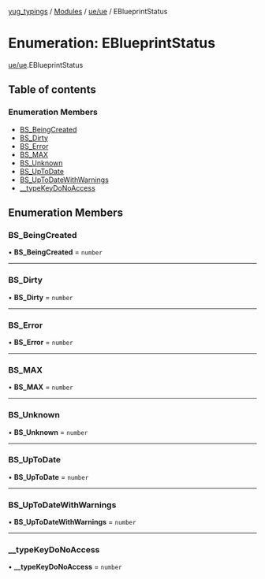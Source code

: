 [yug_typings](../README.md) / [Modules](../modules.md) / [ue/ue](../modules/ue_ue.md) / EBlueprintStatus

# Enumeration: EBlueprintStatus

[ue/ue](../modules/ue_ue.md).EBlueprintStatus

## Table of contents

### Enumeration Members

- [BS\_BeingCreated](ue_ue.EBlueprintStatus.md#bs_beingcreated)
- [BS\_Dirty](ue_ue.EBlueprintStatus.md#bs_dirty)
- [BS\_Error](ue_ue.EBlueprintStatus.md#bs_error)
- [BS\_MAX](ue_ue.EBlueprintStatus.md#bs_max)
- [BS\_Unknown](ue_ue.EBlueprintStatus.md#bs_unknown)
- [BS\_UpToDate](ue_ue.EBlueprintStatus.md#bs_uptodate)
- [BS\_UpToDateWithWarnings](ue_ue.EBlueprintStatus.md#bs_uptodatewithwarnings)
- [\_\_typeKeyDoNoAccess](ue_ue.EBlueprintStatus.md#__typekeydonoaccess)

## Enumeration Members

### BS\_BeingCreated

• **BS\_BeingCreated** = `number`

___

### BS\_Dirty

• **BS\_Dirty** = `number`

___

### BS\_Error

• **BS\_Error** = `number`

___

### BS\_MAX

• **BS\_MAX** = `number`

___

### BS\_Unknown

• **BS\_Unknown** = `number`

___

### BS\_UpToDate

• **BS\_UpToDate** = `number`

___

### BS\_UpToDateWithWarnings

• **BS\_UpToDateWithWarnings** = `number`

___

### \_\_typeKeyDoNoAccess

• **\_\_typeKeyDoNoAccess** = `number`
